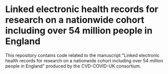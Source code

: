 # Linked electronic health records for research on a nationwide cohort including over 54 million people in England

This repository contains code related to the manuscript "Linked electronic health records for research on a nationwide cohort including over 54 million people in England" produced by the CVD-COVID-UK consortium.
